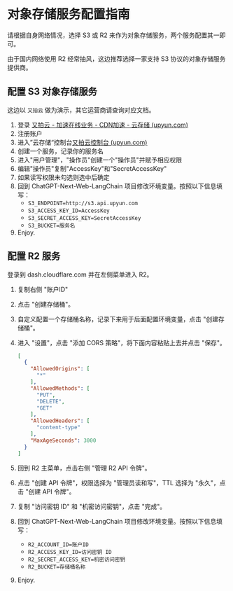 # 对象存储服务配置指南

请根据自身网络情况，选择 S3 或 R2 来作为对象存储服务，两个服务配置其一即可。

由于国内网络使用 R2 经常抽风，这边推荐选择一家支持 S3 协议的对象存储服务提供商。

## 配置 S3 对象存储服务

这边以 `又拍云` 做为演示，其它运营商请查询对应文档。

1. 登录 [又拍云 - 加速在线业务 - CDN加速 - 云存储 (upyun.com)](https://www.upyun.com/)
2. 注册账户
3. 进入”云存储“控制台[又拍云控制台 (upyun.com)](https://console.upyun.com/services/file/)
4. 创建一个服务，记录你的服务名
5. 进入"用户管理"，"操作员"创建一个"操作员"并赋予相应权限
6. 编辑"操作员"复制"AccessKey"和"SecretAccessKey"
7. 如果读写权限未勾选则选中后确定
8. 回到 ChatGPT-Next-Web-LangChain 项目修改环境变量。按照以下信息填写：
   - `S3_ENDPOINT=http://s3.api.upyun.com`
   - `S3_ACCESS_KEY_ID=AccessKey`
   - `S3_SECRET_ACCESS_KEY=SecretAccessKey`
   - `S3_BUCKET=服务名`
9. Enjoy.

## 配置 R2 服务
登录到 dash.cloudflare.com 并在左侧菜单进入 R2。

1. 复制右侧 "账户ID"

2. 点击 "创建存储桶"。

3. 自定义配置一个存储桶名称，记录下来用于后面配置环境变量，点击 "创建存储桶"。

4. 进入 "设置"，点击 "添加 CORS 策略"，将下面内容粘贴上去并点击 "保存"。

   ```json
   [
     {
       "AllowedOrigins": [
         "*"
       ],
       "AllowedMethods": [
         "PUT",
         "DELETE",
         "GET"
       ],
       "AllowedHeaders": [
         "content-type"
       ],
       "MaxAgeSeconds": 3000
     }
   ]
   ```

5. 回到 R2 主菜单，点击右侧 "管理 R2 API 令牌"。

6. 点击 "创建 API 令牌"，权限选择为 "管理员读和写"，TTL 选择为 "永久"，点击 "创建 API 令牌"。

7. 复制 "访问密钥 ID" 和 "机密访问密钥"，点击 "完成"。

8. 回到 ChatGPT-Next-Web-LangChain 项目修改环境变量。按照以下信息填写：

   - `R2_ACCOUNT_ID=账户ID`
   - `R2_ACCESS_KEY_ID=访问密钥 ID`
   - `R2_SECRET_ACCESS_KEY=机密访问密钥`
   - `R2_BUCKET=存储桶名称`

9. Enjoy.